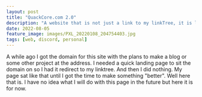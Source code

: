 ```yaml
---
layout: post
title: "QuackCore.com 2.0"
description: "A website that is not just a link to my linkTree, it is like 10% more work"
date: 2022-08-05
feature_image: images/PXL_20220108_204754403.jpg
tags: [web, discord, personal]
---
```


A while ago I got the domain for this site with the plans to make a blog or some other project at the address. I needed a quick landing page to sit the domain on so I had it redirect to my linktree. And then I did nothing. My page sat like that until I got the time to make something "better". Well here that is. I have no idea what I will do with this page in the future but here it is for now.

<!--more-->


